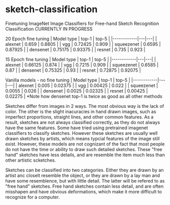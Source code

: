 # sketch-classification
Finetuning ImageNet Image Classifiers for Free-hand Sketch Recognition Classification
CURRENTLY IN PROGRESS


20 Epoch fine tuning
| Model type | top-1  | top-5  |
|------------|---|---|
| alexnet    | 0.659  | 0.8805  |
| vgg        | 0.72425  | 0.909   |
| squeezenet | 0.6595  | 0.87925  |
| densenet   | 0.75175  | 0.93375  |
| resnet     | 0.735  | 0.923  |


15 Epoch fine tuning
| Model type | top-1  | top-5  |
|------------|---|---|
| alexnet    | 0.66125  | 0.874  |
| vgg        | 0.7215  | 0.909   |
| squeezenet | 0.6585  | 0.87  |
| densenet   | 0.75325  | 0.93  |
| resnet     | 0.72875  | 0.92075  |


Vanilla models - no fine tuning
| Model type | top-1  | top-5  |
|------------|---|---|
| alexnet    | 0.005  | 0.02375  |
| vgg        | 0.00425  | 0.022   |
| squeezenet | 0.0055  | 0.026  |
| densenet   | 0.0025  | 0.02325  |
| resnet     | 0.00425  | 0.02275  |
*Note how densenet top-1 is twice as good as all other methods

Sketches differ from images in 2 ways. The most obvious way is the lack of color. The other is the slight inacuracies in hand drawn images, such as imperfect proportions, straight lines, and other common features. As a result, sketches are not always classified correctly, as they do not always have the same features.
Some have tried using pretrained imagenet classifiers to classify sketches. However these sketches are usually well drawn sketches by artists, which means typcial features of the image still exist. However, these models are not cognizant of the fact that most people do not have the time or ability to draw such detailed sketches.
These "free hand" sketches have less details, and are resemble the item much less than other artistic scketches.

Sketches can be classified into two categories. Either they are drawn by an artist anc closelt resemble the object, or they are drawn by a lay man and have some resemblence, but with little detail. The latter will be refered to as "free hand" sketches. Free hand sketches contain less detail, and are often misshapen and have obvious deformations, which make it more difficult to recognize for a computer. 